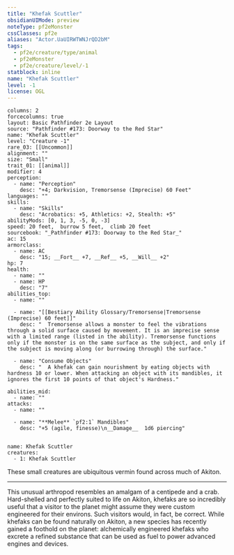 ```yaml
---
title: "Khefak Scuttler"
obsidianUIMode: preview
noteType: pf2eMonster
cssClasses: pf2e
aliases: "Actor.UaUIRWTWNJrQD2bM" 
tags:
  - pf2e/creature/type/animal
  - pf2eMonster
  - pf2e/creature/level/-1
statblock: inline
name: "Khefak Scuttler"
level: -1
license: OGL
---
```


```statblock
columns: 2
forcecolumns: true
layout: Basic Pathfinder 2e Layout
source: "Pathfinder #173: Doorway to the Red Star"
name: "Khefak Scuttler"
level: "Creature -1"
rare_03: [[Uncommon]]
alignment: ""
size: "Small"
trait_01: [[animal]]
modifier: 4
perception:
  - name: "Perception"
    desc: "+4; Darkvision, Tremorsense (Imprecise) 60 Feet"
languages: ""
skills:
  - name: "Skills"
    desc: "Acrobatics: +5, Athletics: +2, Stealth: +5"
abilityMods: [0, 1, 3, -5, 0, -3]
speed: 20 feet,  burrow 5 feet,  climb 20 feet
sourcebook: "_Pathfinder #173: Doorway to the Red Star_"
ac: 15
armorclass:
  - name: AC
    desc: "15; __Fort__ +7, __Ref__ +5, __Will__ +2"
hp: 7
health:
  - name: ""
  - name: HP
    desc: "7"
abilities_top:
  - name: ""

  - name: "[[Bestiary Ability Glossary/Tremorsense|Tremorsense (Imprecise) 60 feet]]"
    desc: "  Tremorsense allows a monster to feel the vibrations through a solid surface caused by movement. It is an imprecise sense with a limited range (listed in the ability). Tremorsense functions only if the monster is on the same surface as the subject, and only if the subject is moving along (or burrowing through) the surface."

  - name: "Consume Objects"
    desc: "  A khefak can gain nourishment by eating objects with hardness 10 or lower. When attacking an object with its mandibles, it ignores the first 10 points of that object's Hardness."

abilities_mid:
  - name: ""
attacks:
  - name: ""

  - name: "**Melee** `pf2:1` Mandibles"
    desc: "+5 (agile, finesse)\n__Damage__  1d6 piercing"
 
```

```encounter-table
name: Khefak Scuttler
creatures:
  - 1: Khefak Scuttler
```



These small creatures are ubiquitous vermin found across much of Akiton.

* * *

This unusual arthropod resembles an amalgam of a centipede and a crab. Hard-shelled and perfectly suited to life on Akiton, khefaks are so incredibly useful that a visitor to the planet might assume they were custom engineered for their environs. Such visitors would, in fact, be correct. While khefaks can be found naturally on Akiton, a new species has recently gained a foothold on the planet: alchemically engineered khefaks who excrete a refined substance that can be used as fuel to power advanced engines and devices.
